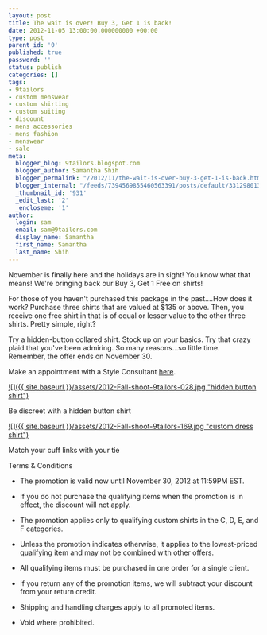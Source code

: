```yaml
---
layout: post
title: The wait is over! Buy 3, Get 1 is back!
date: 2012-11-05 13:00:00.000000000 +00:00
type: post
parent_id: '0'
published: true
password: ''
status: publish
categories: []
tags:
- 9tailors
- custom menswear
- custom shirting
- custom suiting
- discount
- mens accessories
- mens fashion
- menswear
- sale
meta:
  blogger_blog: 9tailors.blogspot.com
  blogger_author: Samantha Shih
  blogger_permalink: "/2012/11/the-wait-is-over-buy-3-get-1-is-back.html"
  blogger_internal: "/feeds/7394569855460563391/posts/default/3312980137952800125"
  _thumbnail_id: '931'
  _edit_last: '2'
  _encloseme: '1'
author:
  login: sam
  email: sam@9tailors.com
  display_name: Samantha
  first_name: Samantha
  last_name: Shih
---
```

November is finally here and the holidays are in sight! You know what that means! We're bringing back our Buy 3, Get 1 Free on shirts!

For those of you haven't purchased this package in the past....How does it work? Purchase three shirts that are valued at $135 or above. Then, you receive one free shirt in that is of equal or lesser value to the other three shirts. Pretty simple, right?   
  
Try a hidden-button collared shirt. Stock up on your basics. Try that crazy plaid that you've been admiring. So many reasons...so little time. Remember, the offer ends on November 30.   
  
Make an appointment with a Style Consultant [here](mailto:customerservice@9tailors.com).

[![]({{ site.baseurl }}/assets/2012-Fall-shoot-9tailors-028.jpg "hidden button shirt")](http://2.bp.blogspot.com/-EBA4FaLxPAQ/UJQc3NI8S9I/AAAAAAAAM_A/YAeLRvrzZuA/s1600/2012-Fall-shoot-9tailors-028.jpg)

Be discreet with a hidden button shirt

[![]({{ site.baseurl }}/assets/2012-Fall-shoot-9tailors-169.jpg "custom dress shirt")](http://4.bp.blogspot.com/-1dtwadewp_A/UJQdD4NI-CI/AAAAAAAAM_I/He7qpVy7dfo/s1600/2012-Fall-shoot-9tailors-169.jpg)

Match your cuff links with your tie

Terms & Conditions

*   The promotion is valid now until November 30, 2012 at 11:59PM EST.
*   If you do not purchase the qualifying items when the promotion is in effect, the discount will not apply.
*   The promotion applies only to qualifying custom shirts in the C, D, E, and F categories.

*   Unless the promotion indicates otherwise, it applies to the lowest-priced qualifying item and may not be combined with other offers.
*   All qualifying items must be purchased in one order for a single client.
*   If you return any of the promotion items, we will subtract your discount from your return credit.
*   Shipping and handling charges apply to all promoted items.
*   Void where prohibited.